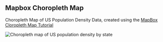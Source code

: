 ## Mapbox Choropleth Map

Choropleth Map of US Population Density Data, created using the [MapBox Cloropleth Map Tutorial](https://docs.mapbox.com/help/tutorials/choropleth-studio-gl-pt-1/)

![Choropleth map of US population density by state](./images/cloroplethMapScreenshot.png)